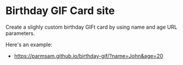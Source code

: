 # Birthday GIF Card site

Create a slighly custom birthday GIFt card by using name and age URL parameters.

Here's an example:
- https://parmsam.github.io/birthday-gif/?name=John&age=20
